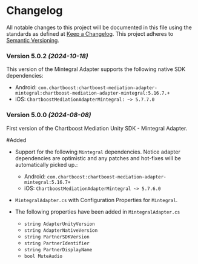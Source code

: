 # Changelog
All notable changes to this project will be documented in this file using the standards as defined at [Keep a Changelog](https://keepachangelog.com/en/1.0.0/). This project adheres to [Semantic Versioning](https://semver.org/spec/v2.0.0).

### Version 5.0.2 *(2024-10-18)*
This version of the Mintegral Adapter supports the following native SDK dependencies:
  * Android: `com.chartboost:chartboost-mediation-adapter-mintegral:chartboost-mediation-adapter-mintegral:5.16.7.+`
  * iOS: `ChartboostMediationAdapterMintegral: ~> 5.7.7.0`

### Version 5.0.0 *(2024-08-08)*

First version of the Chartboost Mediation Unity SDK - Mintegral Adapter.

#Added
- Support for the following `Mintegral` dependencies. Notice adapter dependencies are optimistic and any patches and hot-fixes will be automatically picked up.:
    * Android: `com.chartboost:chartboost-mediation-adapter-mintegral:5.16.7+`
    * iOS: `ChartboostMediationAdapterMintegral ~> 5.7.6.0`
    
- `MintegralAdapter.cs` with Configuration Properties for `Mintegral`.
- The following properties have been added in `MintegralAdapter.cs`
    * `string AdapterUnityVersion`
    * `string AdapterNativeVersion`
    * `string PartnerSDKVersion`
    * `string PartnerIdentifier`
    * `string PartnerDisplayName`
    * `bool MuteAudio`